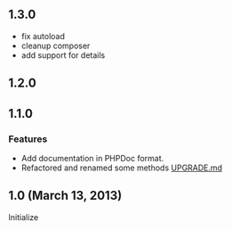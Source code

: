 ## 1.3.0
* fix autoload
* cleanup composer
* add support for details

## 1.2.0

## 1.1.0
### Features
* Add documentation in PHPDoc format.
* Refactored and renamed some methods [UPGRADE.md](UPGRADE.md)

## 1.0 (March 13, 2013)
Initialize
